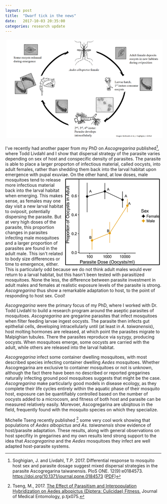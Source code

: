 ```yaml
---
layout: post
title:  "Dwarf tick in the news"
date:   2017-10-03 20:35:00
categories: research update
---
```

<center>
<img src="https://raw.githubusercontent.com/jsoghigian/jsoghigian.github.io/master/images/asco_cycle.png" style="margin:5px 5px 5px 5px"> 
</center>
  
I've recently had another paper from my PhD on _Ascogregarina_ published[^1], where Todd Livdahl and I show that dispersal strategy of the parasite varies depending on sex of host and conspecific density of parasites.  The parasite is able to place a larger proporton of infectious material, called oocysts, into adult females, rather than shedding them back into the larval habitat upon emergence with pupal exuviae. <img align="right" src="https://github.com/jsoghigian/jsoghigian.github.io/blob/master/images/para_oocysts.png?raw=true" style="border:2px solid black;margin:5px 5px 5px 5px">  On the other hand, at low doses, male mosquitoes tend to release more infectious material back into the larval habitat when emerging.  This makes sense, as females may one day visit a new larval habitat to oviposit, potentially dispersing the parasite. But at very high doses of the parasite, this proportion changes in parasites infecting male mosquitoes and a larger proportion of parasites are found in the adult male.  This isn't related to body size differences or time to emergence, either.  This is particularly odd because we do not think adult males would ever return to a larval habitat, but this hasn't been tested with parasitized mosquitoes.  None the less, the difference between parasite investment in adult males and females at realistic exposure levels of the parasite is strong. _Ascogregarina_ thus show a remarkable adaptation to host, to the point of responding to host sex.  Cool!

_Ascogregarina_ were the primary focus of my PhD, where I worked with Dr. Todd Livdahl to build a research program around the aseptic parasites of mosquitoes.  _Ascogregarina_ are gregarine parasites that infect mosquitoes when filter feeding larvae ingest oocysts.  The parasite then infects gut epithelial cells, developing intracellularly until (at least in _A. taiwanensis_), host molting hormones are released, at which point the parasites migrate to Malpighian tubules.  There the parasites reproduce via syzygy, producing oocysts.  When mosquitoes emerge, some oocysts are carried with the adult, while others are released into the larval habitat. 

_Ascogregarina_ infect some container dwelling mosquitoes, with most described species infecting container dwelling _Aedes_ mosquitoes.  Whether Ascogregarina are exclusive to container mosquitoes or not is unknown, although the fact there have been no described or reported gregarines naturally infecting ground pool mosquitoes suggests that might be the case. _Ascogregarina_ make particularly good models in disease ecology, as they complete their life cycles entirely within the aquatic phase of their mosquito host, exposure can be quantifiably controlled based on the number of oocysts added to a microcosm, and fitness of both host and parasite can be measured relatively easily.  Morevoer, Ascogregarina are ubiqitous in the field, frequently found with the mosquito species on which they specialize. 

Michelle Tseng recently published [^2] some very cool work showing that populations of _Aedes albopictus_ and _As. taiwanensis_ show evidence of host/parasite adaptation.  These results, along with general observations on host specifity in gregarines and my own results lend strong support to the idea that _Ascogregarina_ and the _Aedes_ mosquitoes they infect are well adapted host-parasite systems.

[^1]: Soghigian, J. and Livdahl, T.P. 2017. Differential response to mosquito host sex and parasite dosage suggest mixed dispersal strategies in the parasite Ascogregarina taiwanensis. PloS ONE. 12(9):e0184573. https://doi.org/10.1371/journal.pone.0184573 ([PDF](http://journals.plos.org/plosone/article/file?id=10.1371/journal.pone.0184573&type=printable))  
[^2]: Tseng, M., 2017. [The Effect of Parasitism and Interpopulation Hybridization on Aedes albopictus (Diptera: Culicidae) Fitness.](https://academic.oup.com/jme/article-abstract/54/5/1236/3737813/The-Effect-of-Parasitism-and-Interpopulation?redirectedFrom=fulltext) Journal of Medical Entomology, p.tjx075.
